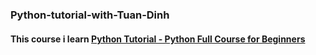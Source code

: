 ### Python-tutorial-with-Tuan-Dinh
#### This course i learn [Python Tutorial - Python Full Course for Beginners](https://www.youtube.com/watch?v=_uQrJ0TkZlc)